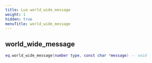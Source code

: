 ```yaml
---
title: Lua world_wide_message
weight: 1
hidden: true
menuTitle: world_wide_message
---
```

## world_wide_message
```lua
eq.world_wide_message(number type, const char *message) -- void
```